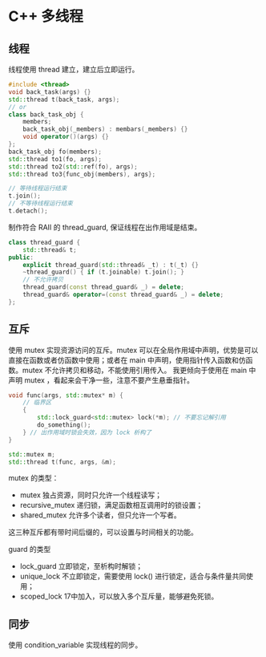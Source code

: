 # C++ 多线程

## 线程
线程使用 thread 建立，建立后立即运行。
```c++
#include <thread>
void back_task(args) {}
std::thread t(back_task, args);
// or
class back_task_obj {
    members;
    back_task_obj(_members) : membars(_members) {}
    void operator()(args) {}
};
back_task_obj fo(members);
std::thread to1(fo, args);
std::thread to2(std::ref(fo), args);
std::thread to3{func_obj(members), args};

// 等待线程运行结束
t.join();
// 不等待线程运行结束
t.detach();
```
制作符合 RAII 的 thread_guard, 保证线程在出作用域是结束。
```c++
class thread_guard {
    std::thread& t;
public:
    explicit thread_guard(std::thread& _t) : t(_t) {}
    ~thread_guard() { if (t.joinable) t.join(); }
    // 不允许拷贝
    thread_guard(const thread_guard& _) = delete;
    thread_guard& operator=(const thread_guard& _) = delete;
};
```

## 互斥
使用 mutex 实现资源访问的互斥。mutex 可以在全局作用域中声明，优势是可以直接在函数或者仿函数中使用；或者在 main 中声明，使用指针传入函数和仿函数。mutex 不允许拷贝和移动，不能使用引用传入。
我更倾向于使用在 main 中声明 mutex ，看起来会干净一些，注意不要产生悬垂指针。
```c++
void func(args, std::mutex* m) {
    // 临界区
    {
        std::lock_guard<std::mutex> lock(*m); // 不要忘记解引用
        do_something();
    } // 出作用域时锁会失效，因为 lock 析构了
}

std::mutex m;
std::thread t(func, args, &m);
```
mutex 的类型：
- mutex 独占资源，同时只允许一个线程读写；
- recursive_mutex 递归锁，满足函数相互调用时的锁设置；
- shared_mutex 允许多个读者，但只允许一个写者。

这三种互斥都有带时间后缀的，可以设置与时间相关的功能。

guard 的类型
- lock_guard 立即锁定，至析构时解锁；
- unique_lock 不立即锁定，需要使用 lock() 进行锁定，适合与条件量共同使用；
- scoped_lock 17中加入，可以放入多个互斥量，能够避免死锁。

## 同步
使用 condition_variable 实现线程的同步。
